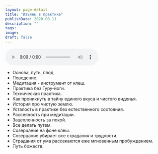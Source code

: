```yaml
---
layout: page-detail
title: "Изъяны в практике"
publishDate: 2020.08.11
description: ""
tags:
image:
draft: false
---
```


<audio title="2020.08.11 - Изъяны в практике.mp3" src="/upload/iblock/f86/f8675a1ee21d7780291379129120a285.mp3" controls=""></audio>

* Основа, путь, плод.
* Поведение.
* Медитация - инструмент от клеш.
* Практика без Гуру-йоги.
* Техническая практика.
* Как проникнуть в тайну единого вкуса и чистого виденья.
* История про чистую землю.
* Усталость в практике без естественного состояния.
* Рассеяность при медитации.
* Зацепленность за покой.
* Все делать путем.
* Созерцание на фоне клеш.
* Созерцание убирает все страдания и трудности.
* Страдания от ума рассекаются еже мгновенным пробуждением.
* Путь божеств.

  
